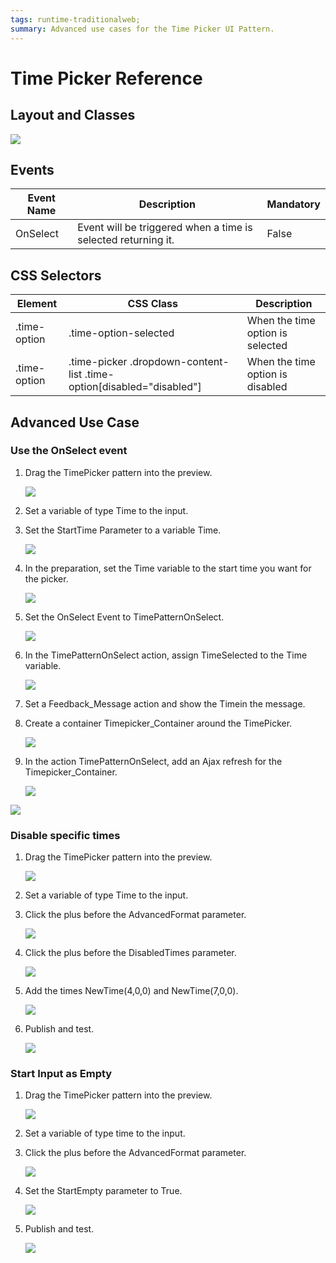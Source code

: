 ```yaml
---
tags: runtime-traditionalweb; 
summary: Advanced use cases for the Time Picker UI Pattern.
---
```


# Time Picker Reference

## Layout and Classes

![](<images/timepicker-image-2.png>)

## Events

| **Event Name** |  **Description** |  **Mandatory**  |
| ---|---|--- |  
| OnSelect | Event will be triggered when a time is selected returning it.  |  False  |

## CSS Selectors

| **Element** |  **CSS Class** |  **Description**  |
| ---|---|---
| .time-option | .time-option-selected |  When the time option is selected  |
| .time-option | .time-picker .dropdown-content-list .time-option[disabled="disabled"] |  When the time option is disabled  |

## Advanced Use Case

### Use the OnSelect event

1. Drag the TimePicker pattern into the preview.

    ![](<images/timepicker-image-1.png>)

1. Set a variable of type Time to the input.
1. Set the StartTime Parameter to a variable Time.

    ![](<images/timepicker-image-3.png>)

1. In the preparation, set the Time variable to the start time you want for the picker. 

    ![](<images/timepicker-image-4.png>)

1. Set the OnSelect Event to TimePatternOnSelect.

    ![](<images/timepicker-image-5.png>)

1. In the TimePatternOnSelect action, assign  TimeSelected to the Time variable. 

    ![](<images/timepicker-image-6.png>)

1. Set a Feedback_Message action and show the Timein the message.

1. Create a container Timepicker_Container around the TimePicker. 

    ![](<images/timepicker-image-7.png>)

1. In the action TimePatternOnSelect, add an Ajax refresh for the Timepicker_Container.

    ![](<images/timepicker-image-8.png>)

![](<images/timepicker-gif-2.gif>)

### Disable specific times

1. Drag the TimePicker pattern into the preview.

    ![](<images/timepicker-image-1.png>)

1. Set a variable of type Time to the input.
1. Click the plus before the AdvancedFormat parameter.

    ![](<images/timepicker-image-9.png>)

1. Click the plus before the DisabledTimes parameter.

    ![](<images/timepicker-image-10.png>)

1. Add the times NewTime(4,0,0) and NewTime(7,0,0).

    ![](<images/timepicker-image-11.png>)

1. Publish and test.

    ![](<images/timepicker-gif-3.gif>)

### Start Input as Empty

1. Drag the TimePicker pattern into the preview.

    ![](<images/timepicker-image-1.png>)

1. Set a variable of type time to the input.

1. Click the plus before the AdvancedFormat parameter.

    ![](<images/timepicker-image-9.png>)

1. Set the StartEmpty parameter to True.

    ![](<images/timepicker-image-12.png>)

1. Publish and test.

    ![](<images/timepicker-image-13.png>)





